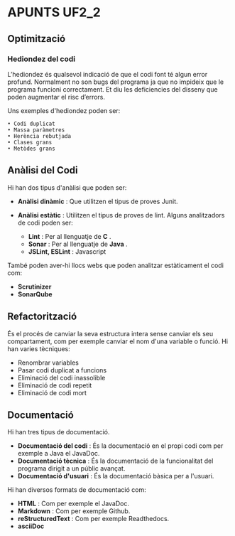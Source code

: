 # APUNTS UF2_2
## Optimització
### Hediondez del codi
L’hediondez és qualsevol indicació de que el codi font té algun error profund. Normalment no son bugs del programa ja que no impideix que le programa funcioni correctament. Et diu les deficiencies del disseny que poden augmentar el risc d’errors.

Uns exemples d'hediondez poden ser:

    • Codi duplicat
    • Massa paràmetres
    • Herència rebutjada
    • Clases grans
    • Metòdes grans

## Anàlisi del Codi
Hi han dos tipus d'anàlisi que poden ser:

  - **Anàlisi dinàmic** : Que utilitzen el tipus de proves Junit.

  - **Anàlisi estàtic** : Utilitzen el tipus de proves de lint. Alguns analitzadors de codi poden ser:
    - **Lint** : Per al llenguatje de **C** .
    - **Sonar** : Per al llenguatje de **Java** .
    - **JSLint, ESLint** : Javascript

  També poden aver-hi llocs webs que poden analitzar estàticament el codi com:

   - **Scrutinizer**
   - **SonarQube**  

## Refactorització

És el procés de canviar la seva estructura intera sense canviar els seu compartament, com per exemple canviar el nom d'una variable o funció. Hi han varies tècniques:

- Renombrar variables
- Pasar codi duplicat a funcions
- Eliminació del codi inassolible
- Eliminació de codi repetit
- Eliminació de codi mort

## Documentació
Hi han tres tipus de documentació.

- **Documentació del codi** : És la documentació en el propi codi com per exemple a Java el JavaDoc.
- **Documentació tècnica** : És la documentació de la funcionalitat del programa dirigit a un públic avançat.
-  **Documentació d'usuari** : És la documentació bàsica per a l'usuari.

Hi han diversos formats de documentació com:
- **HTML** : Com per exemple el JavaDoc.
- **Markdown** : Com per exemple Github.
- **reStructuredText** : Com per exemple Readthedocs.
- **asciiDoc**
